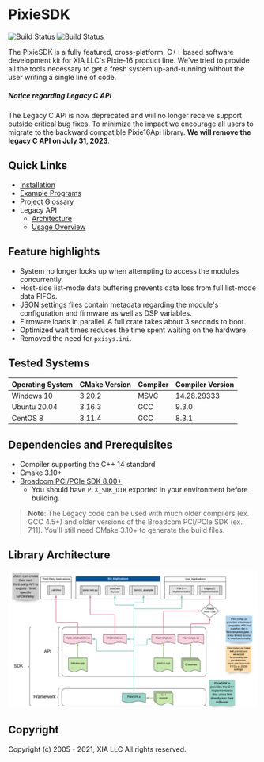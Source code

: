 # PixieSDK

[![Build Status](https://travis-ci.com/xiallc/pixie_sdk.svg?branch=master)](https://travis-ci.com/xiallc/pixie_sdk)
[![Build Status](https://img.shields.io/github/v/release/xiallc/pixie_sdk)](https://github.com/xiallc/pixie_sdk/releases/latest)


The PixieSDK is a fully featured, cross-platform, C++ based software development kit for XIA LLC's
Pixie-16 product line. We've tried to provide all the tools necessary to get a fresh system
up-and-running without the user writing a single line of code.

##### Notice regarding Legacy C API

The Legacy C API is now deprecated and will no longer receive support outside critical bug fixes. To
minimize the impact we encourage all users to migrate to the backward compatible Pixie16Api library.
**We will remove the legacy C API on July 31, 2023**.

## Quick Links

* [Installation](doc/pages/installation.md)
* [Example Programs](examples/README.md)
* [Project Glossary](doc/pages/glossary.md)
* Legacy API
    * [Architecture](doc/pages/pixie16/legacy/legacy-api-architecture.md)
    * [Usage Overview](doc/pages/pixie16/legacy/legacy-overview.md)

## Feature highlights

* System no longer locks up when attempting to access the modules concurrently.
* Host-side list-mode data buffering prevents data loss from full list-mode data FIFOs.
* JSON settings files contain metadata regarding the module's configuration and firmware as well as
  DSP variables.
* Firmware loads in parallel. A full crate takes about 3 seconds to boot.
* Optimized wait times reduces the time spent waiting on the hardware.
* Removed the need for `pxisys.ini`.

## Tested Systems

| Operating System | CMake Version | Compiler | Compiler Version |
|---|---|---|---|
| Windows 10 | 3.20.2 | MSVC | 14.28.29333 |
| Ubuntu 20.04 | 3.16.3 | GCC | 9.3.0 |
| CentOS 8 | 3.11.4 | GCC | 8.3.1 |

## Dependencies and Prerequisites

* Compiler supporting the C++ 14 standard
* Cmake 3.10+
* [Broadcom PCI/PCIe SDK 8.00+](https://github.com/xiallc/broadcom_pci_pcie_sdk)
    * You should have `PLX_SDK_DIR` exported in your environment before building.

> **Note**: The Legacy code can be used with much older compilers (ex. GCC 4.5+) and older versions
> of the Broadcom PCI/PCIe SDK (ex. 7.11). You'll still need CMake 3.10+ to generate the build files.

## Library Architecture

![PixieSDK Architecture](doc/images/pixiesdk-library-architecture.png "PixieSDK Architecture")

## Copyright

Copyright (c) 2005 - 2021, XIA LLC All rights reserved.
